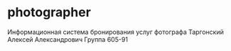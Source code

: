 # photographer
Информационная система бронирования услуг фотографа
Таргонский Алексей Александрович
Группа 605-91
